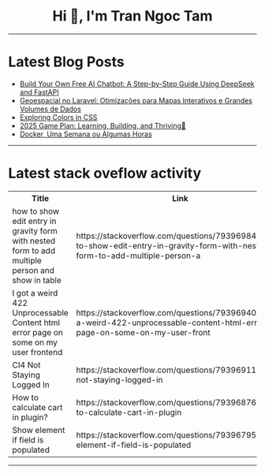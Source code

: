 <h1 align="center">Hi 👋, I'm Tran Ngoc Tam</h1>

---

# Latest Blog Posts 
<!-- BLOG-POST-LIST:START -->
- [Build Your Own Free AI Chatbot: A Step-by-Step Guide Using DeepSeek and FastAPI](https://dev.to/shelwyn_corte/build-your-own-free-ai-chatbot-a-step-by-step-guide-using-deepseek-and-fastapi-283b)
- [Geoespacial no Laravel: Otimizações para Mapas Interativos e Grandes Volumes de Dados](https://dev.to/tipomrsk/geoespacial-no-laravel-otimizacoes-para-mapas-interativos-e-grandes-volumes-de-dados-2j3n)
- [Exploring Colors in CSS](https://dev.to/thedevspace/exploring-colors-in-css-32co)
- [2025 Game Plan: Learning, Building, and Thriving🚀](https://dev.to/angshu/compiling-2025-a-roadmap-for-growth-3ib5)
- [Docker, Uma Semana ou Algumas Horas](https://dev.to/tipomrsk/docker-uma-semana-ou-algumas-horas-51a8)
<!-- BLOG-POST-LIST:END -->

---

# Latest stack oveflow activity
<table>
  <tr><th>Title</th><th>Link</th></tr>
  <!-- STACKOVERFLOW:START --><tr><td>how to show edit entry in gravity form with nested form to add multiple person and show in table</td><td>https://stackoverflow.com/questions/79396984/how-to-show-edit-entry-in-gravity-form-with-nested-form-to-add-multiple-person-a</td></tr><tr><td>I got a weird 422 Unprocessable Content html error page on some on my user frontend</td><td>https://stackoverflow.com/questions/79396940/i-got-a-weird-422-unprocessable-content-html-error-page-on-some-on-my-user-front</td></tr><tr><td>CI4 Not Staying Logged In</td><td>https://stackoverflow.com/questions/79396911/ci4-not-staying-logged-in</td></tr><tr><td>How to calculate cart in plugin?</td><td>https://stackoverflow.com/questions/79396876/how-to-calculate-cart-in-plugin</td></tr><tr><td>Show element if field is populated</td><td>https://stackoverflow.com/questions/79396795/show-element-if-field-is-populated</td></tr><!-- STACKOVERFLOW:END -->
</table>

---


